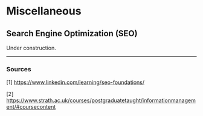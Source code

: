 # Miscellaneous

## Search Engine Optimization (SEO)

Under construction.


-----

### Sources

[1] https://www.linkedin.com/learning/seo-foundations/

[2] https://www.strath.ac.uk/courses/postgraduatetaught/informationmanagement/#coursecontent